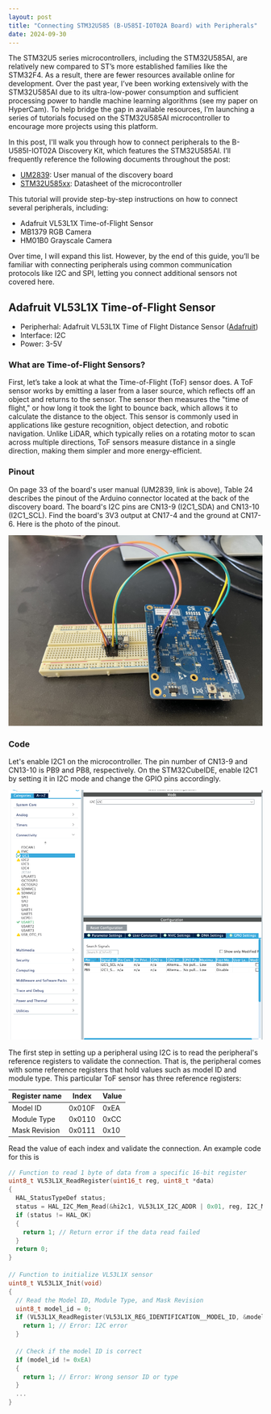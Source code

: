 ```yaml
---
layout: post
title: "Connecting STM32U585 (B-U585I-IOT02A Board) with Peripherals"
date: 2024-09-30
---
```


The STM32U5 series microcontrollers, including the STM32U585AI, are relatively new compared to ST’s more established families like the STM32F4. As a result, there are fewer resources available online for development. Over the past year, I’ve been working extensively with the STM32U585AI due to its ultra-low-power consumption and sufficient processing power to handle machine learning algorithms (see my paper on HyperCam). To help bridge the gap in available resources, I’m launching a series of tutorials focused on the STM32U585AI microcontroller to encourage more projects using this platform.

In this post, I'll walk you through how to connect peripherals to the B-U585I-IOT02A Discovery Kit, which features the STM32U585AI. I’ll frequently reference the following documents throughout the post:
- [UM2839](https://www.google.com/url?sa=t&source=web&rct=j&opi=89978449&url=https://www.st.com/resource/en/user_manual/um2839-discovery-kit-for-iot-node-with-stm32u5-series-stmicroelectronics.pdf): User manual of the discovery board
- [STM32U585xx](https://www.google.com/url?sa=t&source=web&rct=j&opi=89978449&url=https://www.st.com/resource/en/datasheet/stm32u585ai.pdf): Datasheet of the microcontroller

This tutorial will provide step-by-step instructions on how to connect several peripherals, including:
- Adafruit VL53L1X Time-of-Flight Sensor
- MB1379 RGB Camera
- HM01B0 Grayscale Camera

Over time, I will expand this list. However, by the end of this guide, you’ll be familiar with connecting peripherals using common communication protocols like I2C and SPI, letting you connect additional sensors not covered here.

## Adafruit VL53L1X Time-of-Flight Sensor

- Peripherhal: Adafruit VL53L1X Time of Flight Distance Sensor ([Adafruit](https://www.adafruit.com/product/3967))
- Interface: I2C
- Power: 3-5V


### What are Time-of-Flight Sensors?
First, let’s take a look at what the Time-of-Flight (ToF) sensor does. A ToF sensor works by emitting a laser from a laser source, which reflects off an object and returns to the sensor. The sensor then measures the "time of flight," or how long it took the light to bounce back, which allows it to calculate the distance to the object. This sensor is commonly used in applications like gesture recognition, object detection, and robotic navigation. Unlike LiDAR, which typically relies on a rotating motor to scan across multiple directions, ToF sensors measure distance in a single direction, making them simpler and more energy-efficient.

### Pinout
On page 33 of the board's user manual (UM2839, link is above), Table 24 describes the pinout of the Arduino connector located at the back of the discovery board. The board's I2C pins are CN13-9 (I2C1_SDA) and CN13-10 (I2C1_SCL). Find the board's 3V3 output at CN17-4 and the ground at CN17-6. Here is the photo of the pinout.

![pinout](/assets/blog/1/pinout.jpeg)

### Code
Let's enable I2C1 on the microcontroller. The pin number of CN13-9 and CN13-10 is PB9 and PB8, respectively. On the STM32CubeIDE, enable I2C1 by setting it in I2C mode and change the GPIO pins accordingly.

![alt text](/assets/blog/1/i2c.png)

The first step in setting up a peripheral using I2C is to read the peripheral's reference registers to validate the connection. That is, the peripheral comes with some reference registers that hold values such as model ID and module type. This particular ToF sensor has three reference registers:

| Register name | Index  | Value |
|---------------|--------|-------|
| Model ID      | 0x010F | 0xEA  |
| Module Type   | 0x0110 | 0xCC  |
| Mask Revision | 0x0111 | 0x10  |

Read the value of each index and validate the connection. An example code for this is

```C
// Function to read 1 byte of data from a specific 16-bit register
uint8_t VL53L1X_ReadRegister(uint16_t reg, uint8_t *data)
{
  HAL_StatusTypeDef status;
  status = HAL_I2C_Mem_Read(&hi2c1, VL53L1X_I2C_ADDR | 0x01, reg, I2C_MEMADD_SIZE_16BIT, data, 1, HAL_MAX_DELAY);
  if (status != HAL_OK)
  {
    return 1; // Return error if the data read failed
  }
  return 0;
}

// Function to initialize VL53L1X sensor
uint8_t VL53L1X_Init(void)
{
  // Read the Model ID, Module Type, and Mask Revision
  uint8_t model_id = 0;
  if (VL53L1X_ReadRegister(VL53L1X_REG_IDENTIFICATION__MODEL_ID, &model_id) != 0) {
    return 1; // Error: I2C error
  }

  // Check if the model ID is correct
  if (model_id != 0xEA)
  {
    return 1; // Error: Wrong sensor ID or type
  }
  ...
}
```
